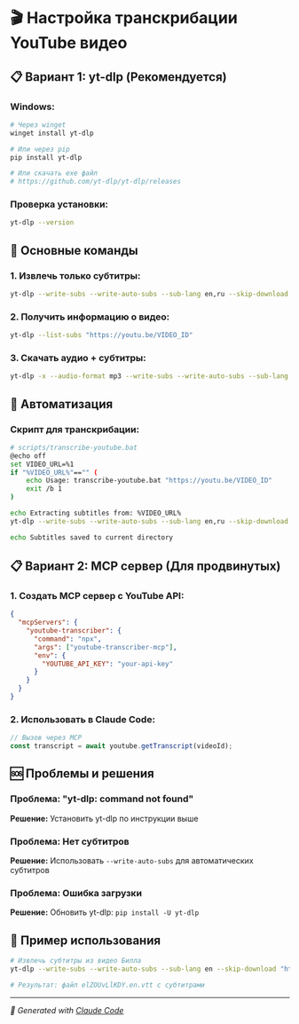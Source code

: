 # 🎬 Настройка транскрибации YouTube видео

## 📋 Вариант 1: yt-dlp (Рекомендуется)

### Windows:
```bash
# Через winget
winget install yt-dlp

# Или через pip
pip install yt-dlp

# Или скачать exe файл
# https://github.com/yt-dlp/yt-dlp/releases
```

### Проверка установки:
```bash
yt-dlp --version
```

## 🎯 Основные команды

### 1. Извлечь только субтитры:
```bash
yt-dlp --write-subs --write-auto-subs --sub-lang en,ru --skip-download "https://youtu.be/VIDEO_ID"
```

### 2. Получить информацию о видео:
```bash
yt-dlp --list-subs "https://youtu.be/VIDEO_ID"
```

### 3. Скачать аудио + субтитры:
```bash
yt-dlp -x --audio-format mp3 --write-subs --write-auto-subs --sub-lang en,ru "https://youtu.be/VIDEO_ID"
```

## 🔧 Автоматизация

### Скрипт для транскрибации:
```bash
# scripts/transcribe-youtube.bat
@echo off
set VIDEO_URL=%1
if "%VIDEO_URL%"=="" (
    echo Usage: transcribe-youtube.bat "https://youtu.be/VIDEO_ID"
    exit /b 1
)

echo Extracting subtitles from: %VIDEO_URL%
yt-dlp --write-subs --write-auto-subs --sub-lang en,ru --skip-download "%VIDEO_URL%"

echo Subtitles saved to current directory
```

## 📋 Вариант 2: MCP сервер (Для продвинутых)

### 1. Создать MCP сервер с YouTube API:
```json
{
  "mcpServers": {
    "youtube-transcriber": {
      "command": "npx",
      "args": ["youtube-transcriber-mcp"],
      "env": {
        "YOUTUBE_API_KEY": "your-api-key"
      }
    }
  }
}
```

### 2. Использовать в Claude Code:
```javascript
// Вызов через MCP
const transcript = await youtube.getTranscript(videoId);
```

## 🆘 Проблемы и решения

### Проблема: "yt-dlp: command not found"
**Решение:** Установить yt-dlp по инструкции выше

### Проблема: Нет субтитров
**Решение:** Использовать `--write-auto-subs` для автоматических субтитров

### Проблема: Ошибка загрузки
**Решение:** Обновить yt-dlp: `pip install -U yt-dlp`

## 📝 Пример использования

```bash
# Извлечь субтитры из видео Билла
yt-dlp --write-subs --write-auto-subs --sub-lang en --skip-download "https://youtu.be/elZOUvLlKDY"

# Результат: файл elZOUvLlKDY.en.vtt с субтитрами
```

---

*🤖 Generated with [Claude Code](https://claude.ai/code)*